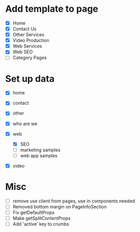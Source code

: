 # Add template to page
- [x] Home
- [x] Contact Us
- [x] Other Services
- [x] Video Production
- [x] Web Services
- [x] Web SEO
- [ ] Category Pages

# Set up data
- [x] home
- [x] contact
- [x] other
- [x] who are we
- [x] web
  - [x] SEO
  - [ ] marketing samples
  - [ ] web app samples
- [x] video



# Misc
- [ ] remove use client from pages, use in components needed
- [ ] Removed bottom margin on PageInfoSection
- [ ] Fix getDefaultProps
- [ ] Make getSplitContentProps
- [ ] Add 'active' key to crumbs
